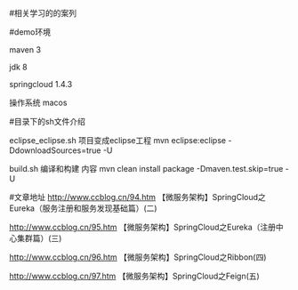 #相关学习的的案列

#demo环境

maven 3

jdk 8

springcloud 1.4.3

操作系统 macos

#目录下的sh文件介绍

eclipse_eclipse.sh 项目变成eclipse工程  mvn eclipse:eclipse -DdownloadSources=true  -U

build.sh    编译和构建 内容 mvn clean install package -Dmaven.test.skip=true -U

#文章地址
http://www.ccblog.cn/94.htm 【微服务架构】SpringCloud之Eureka（服务注册和服务发现基础篇）(二)

http://www.ccblog.cn/95.htm 【微服务架构】SpringCloud之Eureka（注册中心集群篇）(三)

http://www.ccblog.cn/96.htm 【微服务架构】SpringCloud之Ribbon(四)

http://www.ccblog.cn/97.htm 【微服务架构】SpringCloud之Feign(五)
